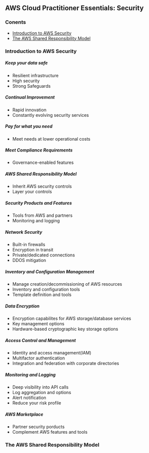 ## AWS Cloud Practitioner Essentials: Security

### Conents
* [Introduction to AWS Security](#introduction-to-aws-sercurity)  
* [The AWS Shared Responsibility Model](#the-aws-shared-responsibility-model)  


### Introduction to AWS Security
##### Keep your data safe
- Resilient infrastructure  
- High security  
- Strong Safeguards  

##### Continual Improvement  
- Rapid innovation  
- Constantly evolving security services  

##### Pay for what you need  
- Meet needs at lower operational costs  

##### Meet Compliance Requirements  
- Governance-enabled features  

##### AWS Shared Responsibility Model  
- Inherit AWS security controls  
- Layer your controls  

##### Security Products and Features  
- Tools from AWS and partners  
- Monitoring and logging  

##### Network Security  
- Built-in firewalls  
- Encryption in transit  
- Private/dedicated connections  
- DDOS mitigation

##### Inventory and Configuration Management  
- Manage creation/decommissioning of AWS resources  
- Inventory and configuration tools  
- Template definition and tools  

##### Data Encryption  
- Encryption capabilites for AWS storage/database services  
- Key management options  
- Hardware-based cryptographic key storage options  

##### Access Control and Management  
- Identity and access management(IAM)  
- Multifactor authentication   
- Integration and federation with corporate directories  

##### Monitoring and Logging  
- Deep visibility into API calls  
- Log aggregation and options  
- Alert notification  
- Reduce your risk profile  

##### AWS Marketplace  
- Partner security porducts  
- Complement AWS features and tools  

### The AWS Shared Responsibility Model  


